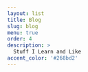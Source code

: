 ```yaml
---
layout: list
title: Blog
slug: blog
menu: true
order: 4
description: >
  Stuff I Learn and Like
accent_color: '#268bd2'
---
```

